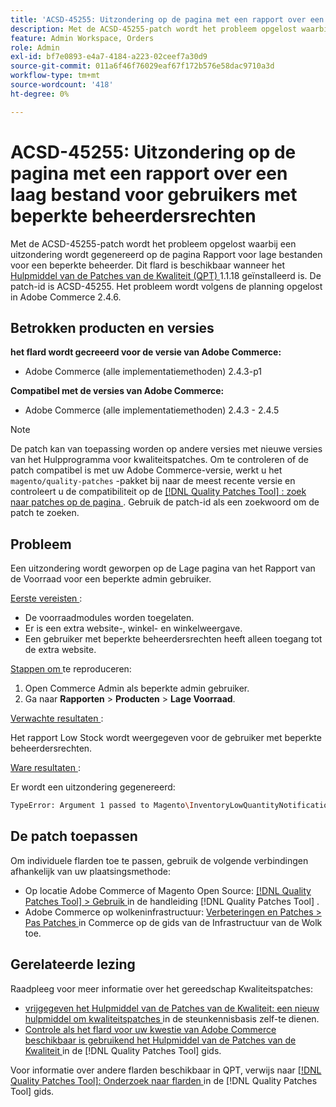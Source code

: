 ```yaml
---
title: 'ACSD-45255: Uitzondering op de pagina met een rapport over een laag bestand voor gebruikers met beperkte beheerdersrechten'
description: Met de ACSD-45255-patch wordt het probleem opgelost waarbij een uitzondering wordt gegenereerd op de pagina Rapport voor lage bestanden voor een beperkte beheerder. Deze patch is beschikbaar wanneer [Quality Patches Tool (QPT)] (https://experienceleague.adobe.com/en/docs/commerce-operations/tools/quality-patches-tool/quality-patches-tool-to-self-serve-quality-patches) 1.1.18 is geïnstalleerd. De patch-id is ACSD-45255. Het probleem wordt volgens de planning opgelost in Adobe Commerce 2.4.6.
feature: Admin Workspace, Orders
role: Admin
exl-id: bf7e0893-e4a7-4184-a223-02ceef7a30d9
source-git-commit: 011a6f46f76029eaf67f172b576e58dac9710a3d
workflow-type: tm+mt
source-wordcount: '418'
ht-degree: 0%

---
```


# ACSD-45255: Uitzondering op de pagina met een rapport over een laag bestand voor gebruikers met beperkte beheerdersrechten

Met de ACSD-45255-patch wordt het probleem opgelost waarbij een uitzondering wordt gegenereerd op de pagina Rapport voor lage bestanden voor een beperkte beheerder. Dit flard is beschikbaar wanneer het [ Hulpmiddel van de Patches van de Kwaliteit (QPT) ](https://experienceleague.adobe.com/en/docs/commerce-operations/tools/quality-patches-tool/quality-patches-tool-to-self-serve-quality-patches) 1.1.18 geïnstalleerd is. De patch-id is ACSD-45255. Het probleem wordt volgens de planning opgelost in Adobe Commerce 2.4.6.

## Betrokken producten en versies

**het flard wordt gecreeerd voor de versie van Adobe Commerce:**

* Adobe Commerce (alle implementatiemethoden) 2.4.3-p1

**Compatibel met de versies van Adobe Commerce:**

* Adobe Commerce (alle implementatiemethoden) 2.4.3 - 2.4.5

>[!NOTE]
>
>De patch kan van toepassing worden op andere versies met nieuwe versies van het Hulpprogramma voor kwaliteitspatches. Om te controleren of de patch compatibel is met uw Adobe Commerce-versie, werkt u het `magento/quality-patches` -pakket bij naar de meest recente versie en controleert u de compatibiliteit op de [[!DNL Quality Patches Tool] : zoek naar patches op de pagina ](https://experienceleague.adobe.com/en/docs/commerce-operations/tools/quality-patches-tool/quality-patches-tool-to-self-serve-quality-patches) . Gebruik de patch-id als een zoekwoord om de patch te zoeken.

## Probleem

Een uitzondering wordt geworpen op de Lage pagina van het Rapport van de Voorraad voor een beperkte admin gebruiker.

<u> Eerste vereisten </u>:

* De voorraadmodules worden toegelaten.
* Er is een extra website-, winkel- en winkelweergave.
* Een gebruiker met beperkte beheerdersrechten heeft alleen toegang tot de extra website.

<u> Stappen om </u> te reproduceren:

1. Open Commerce Admin als beperkte admin gebruiker.
1. Ga naar **Rapporten** > **Producten** > **Lage Voorraad**.

<u> Verwachte resultaten </u>:

Het rapport Low Stock wordt weergegeven voor de gebruiker met beperkte beheerdersrechten.

<u> Ware resultaten </u>:

Er wordt een uitzondering gegenereerd:

```bash
TypeError: Argument 1 passed to Magento\InventoryLowQuantityNotification\Model\ResourceModel\LowQuantityCollection\Interceptor::addStoreFilter() must be of the type int, array given, called in ../app/code/Magento/AdminGws/Plugin/CollectionFilter.php on line 101 and defined in ../generated/code/Magento/InventoryLowQuantityNotification/Model/ResourceModel/LowQuantityCollection/Interceptor.php:20
```

## De patch toepassen

Om individuele flarden toe te passen, gebruik de volgende verbindingen afhankelijk van uw plaatsingsmethode:

* Op locatie Adobe Commerce of Magento Open Source: [[!DNL Quality Patches Tool] > Gebruik ](/help/tools/quality-patches-tool/usage.md) in de handleiding [!DNL Quality Patches Tool] .
* Adobe Commerce op wolkeninfrastructuur: [ Verbeteringen en Patches > Pas Patches ](https://experienceleague.adobe.com/docs/commerce-cloud-service/user-guide/develop/upgrade/apply-patches.html) in Commerce op de gids van de Infrastructuur van de Wolk toe.

## Gerelateerde lezing

Raadpleeg voor meer informatie over het gereedschap Kwaliteitspatches:

* [ vrijgegeven het Hulpmiddel van de Patches van de Kwaliteit: een nieuw hulpmiddel om kwaliteitspatches ](https://experienceleague.adobe.com/en/docs/commerce-operations/tools/quality-patches-tool/quality-patches-tool-to-self-serve-quality-patches) in de steunkennisbasis zelf-te dienen.
* [ Controle als het flard voor uw kwestie van Adobe Commerce beschikbaar is gebruikend het Hulpmiddel van de Patches van de Kwaliteit ](/help/tools/quality-patches-tool/patches-available-in-qpt/check-patch-for-magento-issue-with-magento-quality-patches.md) in de [!DNL Quality Patches Tool] gids.

Voor informatie over andere flarden beschikbaar in QPT, verwijs naar [[!DNL Quality Patches Tool]: Onderzoek naar flarden ](https://experienceleague.adobe.com/tools/commerce-quality-patches/index.html) in de [!DNL Quality Patches Tool] gids.
